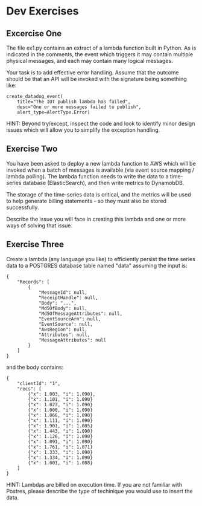 # Dev Exercises

## Excercise One
The file ex1.py contains an extract of a lambda function built in Python. As is indicated in the comments, the event which triggers it may contain multiple physical messages, and each may contain many logical messages. 

Your task is to add effective error handling. Assume that the outcome should be that an API will be invoked with the signature being something like:

```
create_datadog_event(
    title="The IOT publish lambda has failed", 
    desc="One or more messages failed to publish", 
    alert_type=AlertType.Error)
```

HINT: Beyond try/except, inspect the code and look to identify minor design issues which will allow you to simplify the exception handling.

## Exercise Two
You have been asked to deploy a new lambda function to AWS which will be invoked when a batch of messages is available (via event source mapping / lambda polling). The lambda function needs to write the data to a time-series database (ElasticSearch), and then write metrics to DynamobDB. 

The storage of the time-series data is critical, and the metrics will be used to help generate billing statements - so they must also be stored successfully.

Describe the issue you will face in creating this lambda and one or more ways of solving that issue.

## Exercise Three
Create a lambda (any language you like) to efficiently persist the time series data to a POSTGRES database table named "data" assuming the input is:

```
{
    "Records": [
        {
            "MessageId": null,
            "ReceiptHandle": null,
            "Body": "...",
            "Md5OfBody": null,
            "Md5OfMessageAttributes": null,
            "EventSourceArn": null,
            "EventSource": null,
            "AwsRegion": null,
            "Attributes": null,
            "MessageAttributes": null
        }
    ]
}
```

and the body contains:
```
{
    "clientId": "1",
    "recs": [
        {"x": 1.003, "i": 1.090},
        {"x": 1.101, "i": 1.090}
        {"x": 1.023, "i": 1.090}
        {"x": 1.000, "i": 1.090}
        {"x": 1.066, "i": 1.090}
        {"x": 1.111, "i": 1.090}
        {"x": 1.901, "i": 1.085}
        {"x": 1.443, "i": 1.090}
        {"x": 1.126, "i": 1.090}
        {"x": 1.091, "i": 1.090}
        {"x": 1.761, "i": 1.071}
        {"x": 1.333, "i": 1.090}
        {"x": 1.334, "i": 1.090}
        {"x": 1.001, "i": 1.088}    
    ]
}
```

HINT: Lambdas are billed on execution time. If you are not familiar with Postres, please describe the type of techinique you would use to insert the data.


